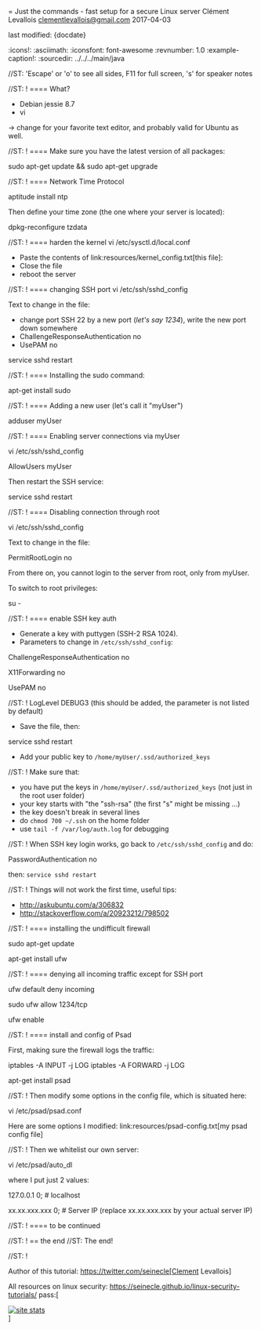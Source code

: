 = Just the commands - fast setup for a secure Linux server
Clément Levallois <clementlevallois@gmail.com>
2017-04-03

last modified: {docdate}

:icons!:
:asciimath:
:iconsfont:   font-awesome
:revnumber: 1.0
:example-caption!:
:sourcedir: ../../../main/java

//ST: 'Escape' or 'o' to see all sides, F11 for full screen, 's' for speaker notes

//ST: !
==== What?

- Debian jessie 8.7
- vi

-> change for your favorite text editor, and probably valid for Ubuntu as well.

//ST: !
==== Make sure you have the latest version of all packages:

 sudo apt-get update && sudo apt-get upgrade

//ST: !
==== Network Time Protocol

 aptitude install ntp

Then define your time zone (the one where your server is located):

 dpkg-reconfigure tzdata

 //ST: !
==== harden the kernel
 vi /etc/sysctl.d/local.conf

 - Paste the contents of link:resources/kernel_config.txt[this file]:
 - Close the file
 - reboot the server

//ST: !
==== changing SSH port
 vi /etc/ssh/sshd_config

Text to change in the file:

- change port SSH 22 by a new port (*let's say 1234*), write the new port down somewhere
- ChallengeResponseAuthentication no
- UsePAM no

 service sshd restart

//ST: !
==== Installing the sudo command:

 apt-get install sudo

//ST: !
==== Adding a new user (let's call it "myUser")

  adduser myUser

//ST: !
==== Enabling server connections via myUser

 vi /etc/ssh/sshd_config

AllowUsers myUser

Then restart the SSH service:

  service sshd restart

//ST: !
====  Disabling connection through root

  vi /etc/ssh/sshd_config

Text to change in the file:

 PermitRootLogin no

From there on, you cannot login to the server from root, only from myUser.

To switch to root privileges:

  su -

//ST: !
==== enable SSH key auth

- Generate a key with puttygen (SSH-2 RSA 1024).
- Parameters to change in `/etc/ssh/sshd_config`:

ChallengeResponseAuthentication no

X11Forwarding no

UsePAM no

//ST: !
LogLevel DEBUG3 (this should be added, the parameter is not listed by default)

- Save the file, then:

 service sshd restart

- Add your public key to `/home/myUser/.ssd/authorized_keys`

//ST: !
Make sure that:

- you have put the keys in `/home/myUser/.ssd/authorized_keys` (not just in the root user folder)
- your key starts with "the "ssh-rsa" (the first "s" might be missing ...)
- the key doesn't break in several lines
- do `chmod 700 ~/.ssh` on the home folder
- use  `tail -f /var/log/auth.log` for debugging

//ST: !
When SSH key login works, go back to `/etc/ssh/sshd_config` and do:

PasswordAuthentication no

then:  `service sshd restart`

//ST: !
Things will not work the first time, useful tips:

- http://askubuntu.com/a/306832
- http://stackoverflow.com/a/20923212/798502

//ST: !
==== installing the undifficult firewall

 sudo apt-get update

 apt-get install ufw

//ST: !
==== denying all incoming traffic except for SSH port

 ufw default deny incoming

 sudo ufw allow 1234/tcp

 ufw enable

//ST: !
==== install and config of Psad

First, making sure the firewall logs the traffic:

 iptables -A INPUT -j LOG
 iptables -A FORWARD -j LOG

 apt-get install psad

//ST: !
Then modify some options in the config file, which is situated here:

 vi /etc/psad/psad.conf

Here are some options I modified: link:resources/psad-config.txt[my psad config file]

//ST: !
Then we whitelist our own server:

 vi /etc/psad/auto_dl

where I put just 2 values:

127.0.0.1    0;  # localhost

xx.xx.xxx.xxx    0; # Server IP (replace xx.xx.xxx.xxx by your actual server IP)

//ST: !
==== to be continued


//ST: !
== the end
//ST: The end!

//ST: !

Author of this tutorial: https://twitter.com/seinecle[Clement Levallois]

All resources on linux security: https://seinecle.github.io/linux-security-tutorials/
pass:[    <!-- Start of StatCounter Code for Default Guide -->
    <script type="text/javascript">
        var sc_project = 11304288;
        var sc_invisible = 1;
        var sc_security = "4ace8383";
        var scJsHost = (("https:" == document.location.protocol) ?
            "https://secure." : "http://www.");
        document.write("<sc" + "ript type='text/javascript' src='" +
            scJsHost +
            "statcounter.com/counter/counter.js'></" + "script>");
    </script>
    <noscript><div class="statcounter"><a title="site stats"
    href="http://statcounter.com/" target="_blank"><img
    class="statcounter"
    src="//c.statcounter.com/11304288/0/4ace8383/1/" alt="site
    stats"></a></div></noscript>
    <!-- End of StatCounter Code for Default Guide -->]

